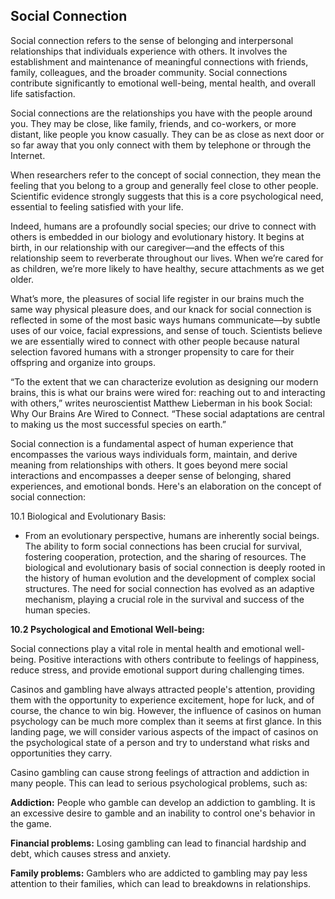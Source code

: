 ## **Social Connection**

Social connection refers to the sense of belonging and interpersonal relationships that individuals experience with others. It involves the establishment and maintenance of meaningful connections with friends, family, colleagues, and the broader community. Social connections contribute significantly to emotional well-being, mental health, and overall life satisfaction.

Social connections are the relationships you have with the people around you. They may be close, like family, friends, and co-workers, or more distant, like people you know casually. They can be as close as next door or so far away that you only connect with them by telephone or through the Internet.

When researchers refer to the concept of social connection, they mean the feeling that you belong to a group and generally feel close to other people. Scientific evidence strongly suggests that this is a core psychological need, essential to feeling satisfied with your life.

Indeed, humans are a profoundly social species; our drive to connect with others is embedded in our biology and evolutionary history. It begins at birth, in our relationship with our caregiver—and the effects of this relationship seem to reverberate throughout our lives. When we’re cared for as children, we’re more likely to have healthy, secure attachments as we get older.

What’s more, the pleasures of social life register in our brains much the same way physical pleasure does, and our knack for social connection is reflected in some of the most basic ways humans communicate—by subtle uses of our voice, facial expressions, and sense of touch. Scientists believe we are essentially wired to connect with other people because natural selection favored humans with a stronger propensity to care for their offspring and organize into groups.

“To the extent that we can characterize evolution as designing our modern brains, this is what our brains were wired for: reaching out to and interacting with others,” writes neuroscientist Matthew Lieberman in his book Social: Why Our Brains Are Wired to Connect. “These social adaptations are central to making us the most successful species on earth.”

Social connection is a fundamental aspect of human experience that encompasses the various ways individuals form, maintain, and derive meaning from relationships with others. It goes beyond mere social interactions and encompasses a deeper sense of belonging, shared experiences, and emotional bonds. Here's an elaboration on the concept of social connection:


10.1 Biological and Evolutionary Basis:
- From an evolutionary perspective, humans are inherently social beings. The ability to form social connections has been crucial for survival, fostering cooperation, protection, and the sharing of resources.
The biological and evolutionary basis of social connection is deeply rooted in the history of human evolution and the development of complex social structures. The need for social connection has evolved as an adaptive mechanism, playing a crucial role in the survival and success of the human species.

**10.2 Psychological and Emotional Well-being:**

Social connections play a vital role in mental health and emotional well-being. Positive interactions with others contribute to feelings of happiness, reduce stress, and provide emotional support during challenging times.

Casinos and gambling have always attracted people's attention, providing them with the opportunity to experience excitement, hope for luck, and of course, the chance to win big. However, the influence of casinos on human psychology can be much more complex than it seems at first glance. In this landing page, we will consider various aspects of the impact of casinos on the psychological state of a person and try to understand what risks and opportunities they carry.

Casino gambling can cause strong feelings of attraction and addiction in many people. This can lead to serious psychological problems, such as:

**Addiction:** 
People who gamble can develop an addiction to gambling. It is an excessive desire to gamble and an inability to control one's behavior in the game.

**Financial problems:**
 Losing gambling can lead to financial hardship and debt, which causes stress and anxiety.

**Family problems:** 
Gamblers who are addicted to gambling may pay less attention to their families, which can lead to breakdowns in relationships.
